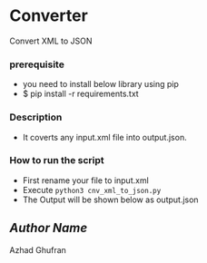 # Converter

Convert XML to JSON

### prerequisite
- you need to install below library using pip
- $ pip install -r requirements.txt
 
### Description
- It coverts any input.xml file into output.json.

### How to run the script

- First rename your file to input.xml 
- Execute `python3 cnv_xml_to_json.py`
- The Output will be shown below as output.json

## *Author Name*
Azhad Ghufran
